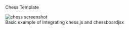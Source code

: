 Chess Template

![chess screenshot](https://i.imgur.com/kPdLwWL_d.webp?maxwidth=760&fidelity=grand)
<br />
Basic example of Integrating chess.js and chessboardjsx

